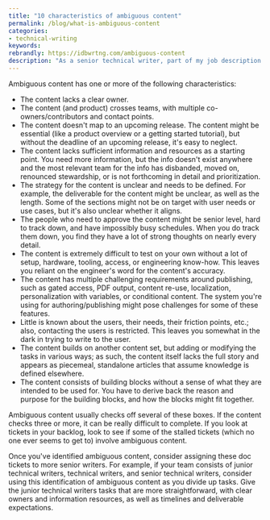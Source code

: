 ```yaml
---
title: "10 characteristics of ambiguous content"
permalink: /blog/what-is-ambiguous-content
categories:
- technical-writing
keywords:
rebrandly: https://idbwrtng.com/ambiguous-content
description: "As a senior technical writer, part of my job description is to focus on tackling \"ambiguous\" content, as opposed to more straightforward content that is more commonly assigned to non-senior technical writers. At first, I wasn't entirely sure what \"ambiguous content\" meant (that fuzziness is part of its definition), but this has come into focus more over the past few months. Here I'd like to describe what ambiguous content means, as it helps identify content that has characteristics I've encountered for years."
---
```


Ambiguous content has one or more of the following characteristics:

* The content lacks a clear owner.
* The content (and product) crosses teams, with multiple co-owners/contributors and contact points.
* The content doesn't map to an upcoming release. The content might be essential (like a product overview or a getting started tutorial), but without the deadline of an upcoming release, it's easy to neglect.
* The content lacks sufficient information and resources as a starting point. You need more information, but the info doesn't exist anywhere and the most relevant team for the info has disbanded, moved on, renounced stewardship, or is not forthcoming in detail and prioritization.
* The strategy for the content is unclear and needs to be defined. For example, the deliverable for the content might be unclear, as well as the length. Some of the sections might not be on target with user needs or use cases, but it's also unclear whether it aligns.
* The people who need to approve the content might be senior level, hard to track down, and have impossibly busy schedules. When you do track them down, you find they have a lot of strong thoughts on nearly every detail.
* The content is extremely difficult to test on your own without a lot of setup, hardware, tooling, access, or engineering know-how. This leaves you reliant on the engineer's word for the content's accuracy.
* The content has multiple challenging requirements around publishing, such as gated access, PDF output, content re-use, localization, personalization with variables, or conditional content. The system you're using for authoring/publishing might pose challenges for some of these features.
* Little is known about the users, their needs, their friction points, etc.; also,  contacting the users is restricted. This leaves you somewhat in the dark in trying to write to the user.
* The content builds on another content set, but adding or modifying the tasks in various ways; as such, the content itself lacks the full story and appears as piecemeal, standalone articles that assume knowledge is defined elsewhere.
* The content consists of building blocks without a sense of what they are intended to be used for. You have to derive back the reason and purpose for the building blocks, and how the blocks might fit together.

Ambiguous content usually checks off several of these boxes. If the content checks three or more, it can be really difficult to complete. If you look at tickets in your backlog, look to see if some of the stalled tickets (which no one ever seems to get to) involve ambiguous content.

Once you've identified ambiguous content, consider assigning these doc tickets to more senior writers. For example, if your team consists of junior technical writers, technical writers, and senior technical writers, consider using this identification of ambiguous content as you divide up tasks. Give the junior technical writers tasks that are more straightforward, with clear owners and information resources, as well as timelines and deliverable expectations.
